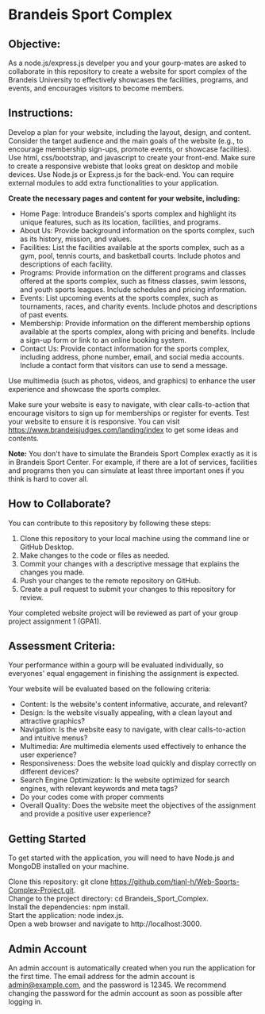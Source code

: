 # Brandeis Sport Complex
## Objective:
As a node.js/express.js develper you and your gourp-mates are asked to collaborate in this repository to create a website for sport complex of the Brandeis University to effectively showcases the facilities, programs, and events, and encourages visitors to become members.

## Instructions:

Develop a plan for your website, including the layout, design, and content. Consider the target audience and the main goals of the website (e.g., to encourage membership sign-ups, promote events, or showcase facilities).
Use html, css/bootstrap, and javascript to create your front-end. Make sure to create a responsive webiste that looks great on desktop and mobile devices. Use Node.js or Express.js for the back-end. You can require external modules to add extra functionalities to your application. 

**Create the necessary pages and content for your website, including:**

- Home Page: Introduce Brandeis's sports complex and highlight its unique features, such as its location, facilities, and programs.
- About Us: Provide background information on the sports complex, such as its history, mission, and values.
- Facilities: List the facilities available at the sports complex, such as a gym, pool, tennis courts, and basketball courts. Include photos and descriptions of each facility.
- Programs: Provide information on the different programs and classes offered at the sports complex, such as fitness classes, swim lessons, and youth sports leagues. Include schedules and pricing information.
- Events: List upcoming events at the sports complex, such as tournaments, races, and charity events. Include photos and descriptions of past events.
- Membership: Provide information on the different membership options available at the sports complex, along with pricing and benefits. Include a sign-up form or link to an online booking system.
- Contact Us: Provide contact information for the sports complex, including address, phone number, email, and social media accounts. Include a contact form that visitors can use to send a message.

Use multimedia (such as photos, videos, and graphics) to enhance the user experience and showcase the sports complex.

Make sure your website is easy to navigate, with clear calls-to-action that encourage visitors to sign up for memberships or register for events.
Test your website to ensure it is responsive.
You can visit https://www.brandeisjudges.com/landing/index to get some ideas and contents. 

**Note:** You don't have to simulate the Brandeis Sport Complex exactly as it is in Brandeis Sport Center. For example, if there are a lot of services, facilities and programs then you can simulate at least three important ones if you think is hard to cover all.

## How to Collaborate?
You can contribute to this repository by following these steps:

1. Clone this repository to your local machine using the command line or GitHub Desktop.
2. Make changes to the code or files as needed.
3. Commit your changes with a descriptive message that explains the changes you made.
4. Push your changes to the remote repository on GitHub.
5. Create a pull request to submit your changes to this repository for review.


Your completed website project will be reviewed as part of your group project assignment 1 (GPA1). 

## Assessment Criteria:

Your performance within a gourp will be evaluated individually, so everyones' equal engagement in finishing the assignment is expected. 

Your website will be evaluated based on the following criteria:

* Content: Is the website's content informative, accurate, and relevant?
* Design: Is the website visually appealing, with a clean layout and attractive graphics?
* Navigation: Is the website easy to navigate, with clear calls-to-action and intuitive menus?
* Multimedia: Are multimedia elements used effectively to enhance the user experience?
* Responsiveness: Does the website load quickly and display correctly on different devices?
* Search Engine Optimization: Is the website optimized for search engines, with relevant keywords and meta tags?
* Do your codes come with proper comments
* Overall Quality: Does the website meet the objectives of the assignment and provide a positive user experience?

## Getting Started
To get started with the application, you will need to have Node.js and MongoDB installed on your machine.

Clone this repository: git clone https://github.com/tianl-h/Web-Sports-Complex-Project.git.  
Change to the project directory: cd Brandeis_Sport_Complex.   
Install the dependencies: npm install.   
Start the application: node index.js.   
Open a web browser and navigate to http://localhost:3000.   

## Admin Account
An admin account is automatically created when you run the application for the first time. The email address for the admin account is admin@example.com, and the password is 12345. We recommend changing the password for the admin account as soon as possible after logging in.


